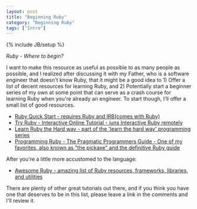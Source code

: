 ```yaml
---
layout: post
title: "Beginning Ruby"
category: "Beginning Ruby"
tags: ["Intro"]
---
```

{% include JB/setup %}

*Ruby - Where to begin?*

I want to make this resource as useful as possible to as many people as possible, and I realized after discussing it with my Father, who is a software engineer that
doesn't know Ruby, that it might be a good idea to 1) Offer a list of decent resources for learning Ruby, and 2) Potentially start a beginner series of my own at
some point that can serve as a crash course for learning Ruby when you're already an engineer. To start though, I'll offer a small list of good resources.

* [Ruby Quick Start - requires Ruby and IRB(comes with Ruby)](https://www.ruby-lang.org/en/documentation/quickstart/)
* [Try Ruby - Interactive Online Tutorial - iuns Interactive Ruby remotely](http://tryruby.org/levels/1/challenges/0)
* [Learn Ruby the Hard way - part of the 'learn the hard way' programming series](http://learnrubythehardway.org/book/)
* [Programming Ruby - The Pragmatic Programmers Guide - One of my favorites, also known as "the pickaxe" and the definitive Ruby guide](http://ruby-doc.com/docs/ProgrammingRuby/)

After you're a little more accustomed to the language:

* [Awesome Ruby - amazing list of Ruby resources, frameworks, libraries, and utilities](https://github.com/markets/awesome-ruby)

There are plenty of other great tutorials out there, and if you think you have one that deserves to be in this list, please leave a link in the comments and I'll review it.

